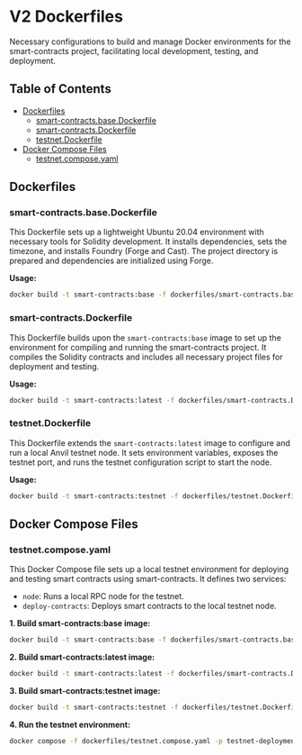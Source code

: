 # V2 Dockerfiles

Necessary configurations to build and manage Docker environments for the smart-contracts project, facilitating local development, testing, and deployment.

## Table of Contents

- [Dockerfiles](#dockerfiles)
  - [smart-contracts.base.Dockerfile](#smart-contractsbasedockerfile)
  - [smart-contracts.Dockerfile](#smart-contractsdockerfile)
  - [testnet.Dockerfile](#testnetdockerfile)
- [Docker Compose Files](#docker-compose-files)
  - [testnet.compose.yaml](#testnetcomposeyaml)

## Dockerfiles

### smart-contracts.base.Dockerfile

This Dockerfile sets up a lightweight Ubuntu 20.04 environment with necessary tools for Solidity development. It installs dependencies, sets the timezone, and installs Foundry (Forge and Cast). The project directory is prepared and dependencies are initialized using Forge.

**Usage:**

```bash
docker build -t smart-contracts:base -f dockerfiles/smart-contracts.base.Dockerfile .
```

### smart-contracts.Dockerfile

This Dockerfile builds upon the `smart-contracts:base` image to set up the environment for compiling and running the smart-contracts project. It compiles the Solidity contracts and includes all necessary project files for deployment and testing.

**Usage:**

```bash
docker build -t smart-contracts:latest -f dockerfiles/smart-contracts.Dockerfile .
```

### testnet.Dockerfile

This Dockerfile extends the `smart-contracts:latest` image to configure and run a local Anvil testnet node. It sets environment variables, exposes the testnet port, and runs the testnet configuration script to start the node.

**Usage:**

```bash
docker build -t smart-contracts:testnet -f dockerfiles/testnet.Dockerfile .
```

## Docker Compose Files

### testnet.compose.yaml

This Docker Compose file sets up a local testnet environment for deploying and testing smart contracts using smart-contracts. It defines two services:

- `node`: Runs a local RPC node for the testnet.
- `deploy-contracts`: Deploys smart contracts to the local testnet node.

**1. Build smart-contracts:base image:**

```bash
docker build -t smart-contracts:base -f dockerfiles/smart-contracts.base.Dockerfile .
```

**2. Build smart-contracts:latest image:**

```bash
docker build -t smart-contracts:latest -f dockerfiles/smart-contracts.Dockerfile .
```

**3. Build smart-contracts:testnet image:**

```bash
docker build -t smart-contracts:testnet -f dockerfiles/testnet.Dockerfile .
```

**4. Run the testnet environment:**

```bash
docker compose -f dockerfiles/testnet.compose.yaml -p testnet-deployment up
```
